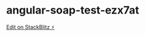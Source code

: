 # angular-soap-test-ezx7at

[Edit on StackBlitz ⚡️](https://stackblitz.com/edit/angular-soap-test-ezx7at)